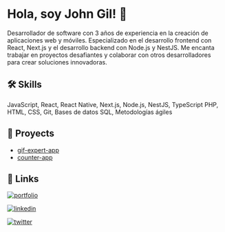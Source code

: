 
# Hola, soy John Gil! 👋


Desarrollador de software con 3 años de experiencia en la creación de aplicaciones web y móviles. Especializado en el desarrollo frontend con React, Next.js y el desarrollo backend con Node.js y NestJS. Me encanta trabajar en proyectos desafiantes y colaborar con otros desarrolladores para crear soluciones innovadoras.

## 🛠 Skills

JavaScript, React, React Native, Next.js, Node.js, NestJS, TypeScript PHP, HTML, CSS, Git, Bases de datos SQL, Metodologías ágiles


## 🚀 Proyects

* [gif-expert-app](https://gif-expert-app-liart.vercel.app/)
* [counter-app](https://counter-app-gold-seven.vercel.app/)


## 🔗 Links
[![portfolio](https://img.shields.io/badge/my_portfolio-000?style=for-the-badge&logo=ko-fi&logoColor=white)](https://katherineoelsner.com/)

[![linkedin](https://img.shields.io/badge/linkedin-0A66C2?style=for-the-badge&logo=linkedin&logoColor=white)](linkedin.com/in/john-gil-757545216)

[![twitter](https://img.shields.io/badge/twitter-1DA1F2?style=for-the-badge&logo=twitter&logoColor=white)](https://twitter.com/)
